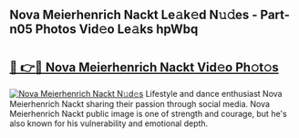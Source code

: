 ## Nova Meierhenrich Nackt Le𝚊k𝚎d N𝚞𝚍es - Part-n05 Photos Vid𝚎o Le𝚊ks hpWbq

# <h2><a href="http://fb16c0w.evod.top/?m=Nova+Meierhenrich+Nackt">🔗 👉🔴 Nova Meierhenrich Nackt Vid𝚎o Ph𝚘t𝚘s</a></h2>

[![Nova Meierhenrich Nackt N𝚞d𝚎s](https://i.imgur.com/8V9OHl7.gif)](http://fb16c0w.evod.top/?m=Nova+Meierhenrich+Nackt)
Lifestyle and dance enthusiast Nova Meierhenrich Nackt sharing their passion through social media. Nova Meierhenrich Nackt public image is one of strength and courage, but he's also known for his vulnerability and emotional depth. 
